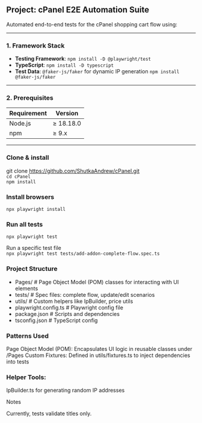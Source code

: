 ##  Project: **cPanel E2E Automation Suite**

Automated end-to-end tests for the cPanel shopping cart flow using:  

---

###  **1. Framework Stack**
- **Testing Framework**: `npm install -D @playwright/test`
- **TypeScript**:  `npm install -D typescript`
- **Test Data**: `@faker-js/faker` for dynamic IP generation `npm install @faker-js/faker`

---

###  **2. Prerequisites**
| Requirement       | Version       | 
|-------------------|---------------|
| Node.js          | ≥ 18.18.0     |
| npm              | ≥ 9.x         | 

---


### Clone & install
git clone https://github.com/ShutkaAndrew/cPanel.git  
`cd cPanel`  
`npm install`  

###  Install browsers  
`npx playwright install`  

###  Run all tests  
`npx playwright test`  

Run a specific test file  
`npx playwright test tests/add-addon-complete-flow.spec.ts`  

### Project Structure
- Pages/           # Page Object Model (POM) classes for interacting with UI elements
- tests/           # Spec files: complete flow, update/edit scenarios
- utils/           # Custom helpers like IpBuilder, price utils
- playwright.config.ts  # Playwright config file
- package.json     # Scripts and dependencies
- tsconfig.json    # TypeScript config

### Patterns Used  

Page Object Model (POM): Encapsulates UI logic in reusable classes under /Pages
Custom Fixtures: Defined in utils/fixtures.ts to inject dependencies into tests

### Helper Tools:

IpBuilder.ts for generating random IP addresses

Notes

Currently, tests validate titles only.



 

